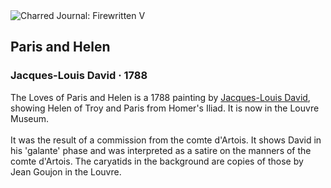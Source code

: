 <div class="artwork-of-the-day">
  <div class="container">
    <div class="img-wrapper">
      <img
        src="https://uploads2.wikiart.org/images/jacques-louis-david/paris-and-helen-1788.jpg!Large.jpg"
        alt="Charred Journal: Firewritten V" />
    </div>
    <div class="artwork-detail">
      <div class="artwork-origin"> 
        <h2 class="artwork-name">Paris and Helen</h2>
        <h3 class="artist">
          Jacques-Louis David
                    ·  1788
        </h3>
      </div>
      <p class="description">
        <span class="artwork-description-text ng-binding" ng-bind-html="viewModel.ArtworkOfTheDay.Description | unsafe">The Loves of Paris and Helen is a 1788 painting by <a target="_blank" href="/en/jacques-louis-david">Jacques-Louis David</a>, showing Helen of Troy and Paris from Homer's Iliad. It is now in the Louvre Museum.
<br>
<br>It was the result of a commission from the comte d'Artois. It shows David in his 'galante' phase and was interpreted as a satire on the manners of the comte d'Artois. The caryatids in the background are copies of those by Jean Goujon in the Louvre.</span>
                        <div class="text-shadow-container" ng-show="showShadow" style=""></div>
      </p>
    </div>
  </div>

</div>
